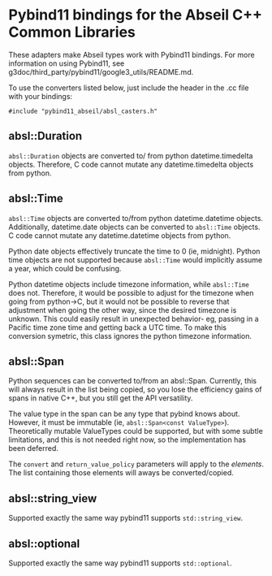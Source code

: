 # Pybind11 bindings for the Abseil C++ Common Libraries

These adapters make Abseil types work with Pybind11 bindings. For more
information on using Pybind11, see
g3doc/third_party/pybind11/google3_utils/README.md.

To use the converters listed below, just include the header
in the .cc file with your bindings:

```
#include "pybind11_abseil/absl_casters.h"
```

## absl::Duration

`absl::Duration` objects are converted to/ from python datetime.timedelta objects.
Therefore, C code cannot mutate any datetime.timedelta objects from python.

## absl::Time

`absl::Time` objects are converted to/from python datetime.datetime objects.
Additionally, datetime.date objects can be converted to `absl::Time` objects.
C code cannot mutate any datetime.datetime objects from python.

Python date objects effectively truncate the time to 0 (ie, midnight).
Python time objects are not supported because `absl::Time` would implicitly
assume a year, which could be confusing.

Python datetime objects include timezone information, while
`absl::Time` does not. Therefore, it would be possible to adjust for the
timezone when going from python->C, but it would not be possible to reverse
that adjustment when going the other way, since the desired timezone is
unknown. This could easily result in unexpected behavior- eg, passing in a
Pacific time zone time and getting back a UTC time. To make this conversion
symetric, this class ignores the python timezone information.

## absl::Span

Python sequences can be converted to/from an absl::Span. Currently, this
will always result in the list being copied, so you lose the efficiency gains
of spans in native C++, but you still get the API versatility.

The value type in the span can be any type that pybind knows about. However, it
must be immutable (ie, `absl::Span<const ValueType>`). Theoretically mutable
ValueTypes could be supported, but with some subtle limitations, and this is
not needed right now, so the implementation has been deferred.

The `convert` and `return_value_policy` parameters will apply to the *elements*.
The list containing those elements will aways be converted/copied.

## absl::string_view

Supported exactly the same way pybind11 supports `std::string_view`.

## absl::optional

Supported exactly the same way pybind11 supports `std::optional`.

